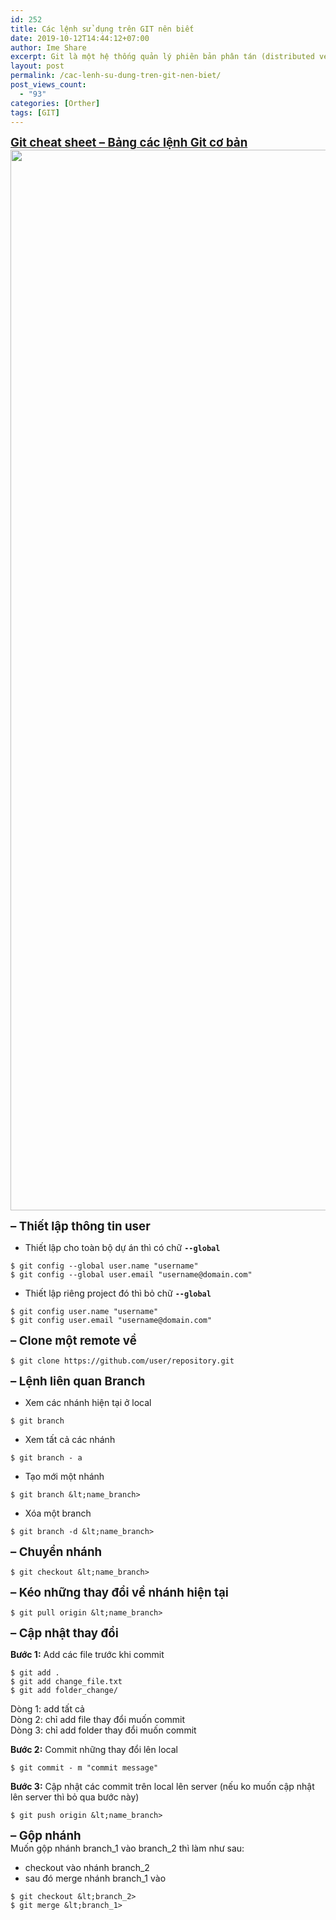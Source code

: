 ```yaml
---
id: 252
title: Các lệnh sử dụng trên GIT nên biết
date: 2019-10-12T14:44:12+07:00
author: Ime Share
excerpt: Git là một hệ thống quản lý phiên bản phân tán (distributed version control system) hỗ trợ quản lý code và lịch sử thay đổi, có khả năng tách nhánh (branch), hỗ trợ rất tốt cho teamwork, những việc như phân chia task, tổng hợp code trở nên dễ dàng hơn nhiều.
layout: post
permalink: /cac-lenh-su-dung-tren-git-nen-biet/
post_views_count:
  - "93"
categories: [Orther]
tags: [GIT]
---
```

<span style="text-decoration: underline;"><span style="font-size: 14pt;"><strong>Git cheat sheet &#8211; Bảng các lệnh Git cơ bản</strong></span></span>  
[<img class="alignleft wp-image-552 size-full" src="https://vyqyty.github.io/assets/img/uploads/2019/10/git-cheat-sheet-ime-share-blog.jpg" alt="" width="1200" height="1697" srcset="https://vyqyty.github.io/assets/img/uploads/2019/10/git-cheat-sheet-ime-share-blog.jpg 1200w, https://vyqyty.github.io/assets/img/uploads/2019/10/git-cheat-sheet-ime-share-blog-212x300.jpg 212w, https://vyqyty.github.io/assets/img/uploads/2019/10/git-cheat-sheet-ime-share-blog-724x1024.jpg 724w, https://vyqyty.github.io/assets/img/uploads/2019/10/git-cheat-sheet-ime-share-blog-768x1086.jpg 768w, https://vyqyty.github.io/assets/img/uploads/2019/10/git-cheat-sheet-ime-share-blog-1086x1536.jpg 1086w, https://vyqyty.github.io/assets/img/uploads/2019/10/git-cheat-sheet-ime-share-blog-106x150.jpg 106w, https://vyqyty.github.io/assets/img/uploads/2019/10/git-cheat-sheet-ime-share-blog-300x424.jpg 300w" sizes="(max-width: 1200px) 100vw, 1200px" />](https://vyqyty.github.io/assets/img/uploads/2019/10/git-cheat-sheet-ime-share-blog.jpg)

**<span style="font-size: 14pt;">&#8211; Thiết lập thông tin user</span>**

+ Thiết lập cho toàn bộ dự án thì có chữ **`--global`**

```
$ git config --global user.name "username"
$ git config --global user.email "username@domain.com"
```

+ Thiết lập riêng project đó thì bỏ chữ **`--global`**

```
$ git config user.name "username"
$ git config user.email "username@domain.com"
```

**<span style="font-size: 14pt;">&#8211; Clone một remote về</span>**

```
$ git clone https://github.com/user/repository.git
```

**<span style="font-size: 14pt;">&#8211; Lệnh liên quan Branch</span>**

+ Xem các nhánh hiện tại ở local

```
$ git branch
```

+ Xem tất cả các nhánh

```
$ git branch - a
```

+ Tạo mới một nhánh

```
$ git branch &lt;name_branch>
```

+ Xóa một branch

```
$ git branch -d &lt;name_branch>
```

**<span style="font-size: 14pt;">&#8211; Chuyển nhánh</span>**

```
$ git checkout &lt;name_branch>
```

**<span style="font-size: 14pt;">&#8211; Kéo những thay đổi về nhánh hiện tại</span>**

```
$ git pull origin &lt;name_branch>
```

**<span style="font-size: 14pt;">&#8211; Cập nhật thay đổi</span>**

**Bước 1:** Add các file trước khi commit

```
$ git add .
$ git add change_file.txt
$ git add folder_change/
```

Dòng 1: add tất cả  
Dòng 2: chỉ add file thay đổi muốn commit  
Dòng 3: chỉ add folder thay đổi muốn commit

**Bước 2:** Commit những thay đổi lên local

```
$ git commit - m "commit message"
```

**Bước 3:** Cập nhật các commit trên local lên server (nếu ko muốn cập nhật lên server thì bỏ qua bước này)

```
$ git push origin &lt;name_branch>
```

**<span style="font-size: 14pt;">&#8211; Gộp nhánh</span>**  
Muốn gộp nhánh branch\_1 vào branch\_2 thì làm như sau:  
+ checkout vào nhánh branch_2  
+ sau đó merge nhánh branch_1 vào

```
$ git checkout &lt;branch_2>
$ git merge &lt;branch_1>
```